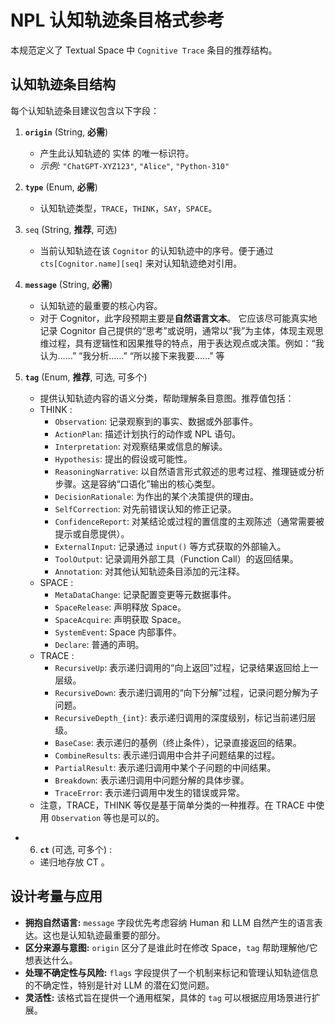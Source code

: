 # NPL 认知轨迹条目格式参考

本规范定义了 Textual Space 中 `Cognitive Trace` 条目的推荐结构。

## 认知轨迹条目结构

每个认知轨迹条目建议包含以下字段：

1.  **`origin`** (String, **必需**)
    *   产生此认知轨迹的 实体 的唯一标识符。
    *   *示例:* `"ChatGPT-XYZ123"`, `"Alice"`, `"Python-310"`

2.  **`type`** (Enum, **必需**)
    *   认知轨迹类型，`TRACE`，`THINK`，`SAY`，`SPACE`。

3.  `seq` (String, **推荐**, 可选)
	- 当前认知轨迹在该 `Cognitor` 的认知轨迹中的序号。便于通过 `cts[Cognitor.name][seq]` 来对认知轨迹绝对引用。

4.  **`message`** (String, **必需**)
    *   认知轨迹的最重要的核心内容。
    *   对于 Cognitor，此字段预期主要是**自然语言文本**。 它应该尽可能真实地记录 Cognitor 自己提供的“思考”或说明，通常以“我”为主体，体现主观思维过程，具有逻辑性和因果推导的特点，用于表达观点或决策。例如：“我认为……” “我分析……” “所以接下来我要……” 等

5.  **`tag`** (Enum, **推荐**, 可选, 可多个)
    *   提供认知轨迹内容的语义分类，帮助理解条目意图。推荐值包括：
	*   THINK :
        *   `Observation`: 记录观察到的事实、数据或外部事件。
        *   `ActionPlan`: 描述计划执行的动作或 NPL 语句。
        *   `Interpretation`: 对观察结果或信息的解读。
        *   `Hypothesis`: 提出的假设或可能性。
        *   `ReasoningNarrative`: 以自然语言形式叙述的思考过程、推理链或分析步骤。这是容纳“口语化”输出的核心类型。
        *   `DecisionRationale`: 为作出的某个决策提供的理由。
        *   `SelfCorrection`: 对先前错误认知的修正记录。
        *   `ConfidenceReport`: 对某结论或过程的置信度的主观陈述（通常需要被提示或自愿提供）。
        *   `ExternalInput`: 记录通过 `input()` 等方式获取的外部输入。
        *   `ToolOutput`: 记录调用外部工具（Function Call）的返回结果。
        *   `Annotation`: 对其他认知轨迹条目添加的元注释。
    *   SPACE :
        *   `MetaDataChange`: 记录配置变更等元数据事件。
        *   `SpaceRelease`: 声明释放 Space。
        *   `SpaceAcquire`: 声明获取 Space。
        *   `SystemEvent`: Space 内部事件。
        *   `Declare`: 普通的声明。
	*   TRACE :
	    *   `RecursiveUp`: 表示递归调用的“向上返回”过程，记录结果返回给上一层级。
	    *   `RecursiveDown`: 表示递归调用的“向下分解”过程，记录问题分解为子问题。
	    *   `RecursiveDepth_{int}`: 表示递归调用的深度级别，标记当前递归层级。
	    *   `BaseCase`: 表示递归的基例（终止条件），记录直接返回的结果。
	    *   `CombineResults`: 表示递归调用中合并子问题结果的过程。
	    *   `PartialResult`: 表示递归调用中某个子问题的中间结果。
	    *   `Breakdown`: 表示递归调用中问题分解的具体步骤。
	    *   `TraceError`: 表示递归调用中发生的错误或异常。
	*   注意，TRACE，THINK 等仅是基于简单分类的一种推荐。在 TRACE 中使用 `Observation` 等也是可以的。

* 6.  **`ct`** (可选, 可多个) :
	* 递归地存放 CT 。

## 设计考量与应用

*   **拥抱自然语言:** `message` 字段优先考虑容纳 Human 和 LLM 自然产生的语言表达。这也是认知轨迹最重要的部分。
*   **区分来源与意图:** `origin` 区分了是谁此时在修改 Space，`tag` 帮助理解他/它想表达什么。
*   **处理不确定性与风险:** `flags` 字段提供了一个机制来标记和管理认知轨迹信息的不确定性，特别是针对 LLM 的潜在幻觉问题。
*   **灵活性:** 该格式旨在提供一个通用框架，具体的 `tag` 可以根据应用场景进行扩展。
